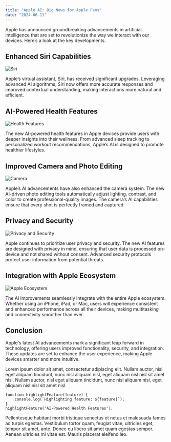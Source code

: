 ```yaml
---
title: "Apple AI: Big News for Apple Fans"
date: "2024-06-11"
---
```


Apple has announced groundbreaking advancements in artificial intelligence that are set to revolutionize the way we interact with our devices. Here’s a look at the key developments.

## Enhanced Siri Capabilities

![Siri](photo_17)

Apple’s virtual assistant, Siri, has received significant upgrades. Leveraging advanced AI algorithms, Siri now offers more accurate responses and improved contextual understanding, making interactions more natural and efficient.

## AI-Powered Health Features

![Health Features](photo_19)

The new AI-powered health features in Apple devices provide users with deeper insights into their wellness. From advanced sleep tracking to personalized workout recommendations, Apple’s AI is designed to promote healthier lifestyles.

## Improved Camera and Photo Editing

![Camera](photo_7)

Apple’s AI advancements have also enhanced the camera system. The new AI-driven photo editing tools automatically adjust lighting, contrast, and color to create professional-quality images. The camera’s AI capabilities ensure that every shot is perfectly framed and captured.

## Privacy and Security

![Privacy and Security](photo_3)

Apple continues to prioritize user privacy and security. The new AI features are designed with privacy in mind, ensuring that user data is processed on-device and not shared without consent. Advanced security protocols protect user information from potential threats.

## Integration with Apple Ecosystem

![Apple Ecosystem](random)

The AI improvements seamlessly integrate with the entire Apple ecosystem. Whether using an iPhone, iPad, or Mac, users will experience consistent and enhanced performance across all their devices, making multitasking and connectivity smoother than ever.

## Conclusion

Apple's latest AI advancements mark a significant leap forward in technology, offering users improved functionality, security, and integration. These updates are set to enhance the user experience, making Apple devices smarter and more intuitive.

Lorem ipsum dolor sit amet, consectetur adipiscing elit. Nullam auctor, nisl eget aliquam tincidunt, nunc nisl aliquam nisl, eget aliquam nisl nisl sit amet nisl. Nullam auctor, nisl eget aliquam tincidunt, nunc nisl aliquam nisl, eget aliquam nisl nisl sit amet nisl.

```
function highlightFeature(feature) {
    console.log(`Highlighting feature: ${feature}`);
}
highlightFeature('AI-Powered Health Features');
```

Pellentesque habitant morbi tristique senectus et netus et malesuada fames ac turpis egestas. Vestibulum tortor quam, feugiat vitae, ultricies eget, tempor sit amet, ante. Donec eu libero sit amet quam egestas semper. Aenean ultricies mi vitae est. Mauris placerat eleifend leo.
